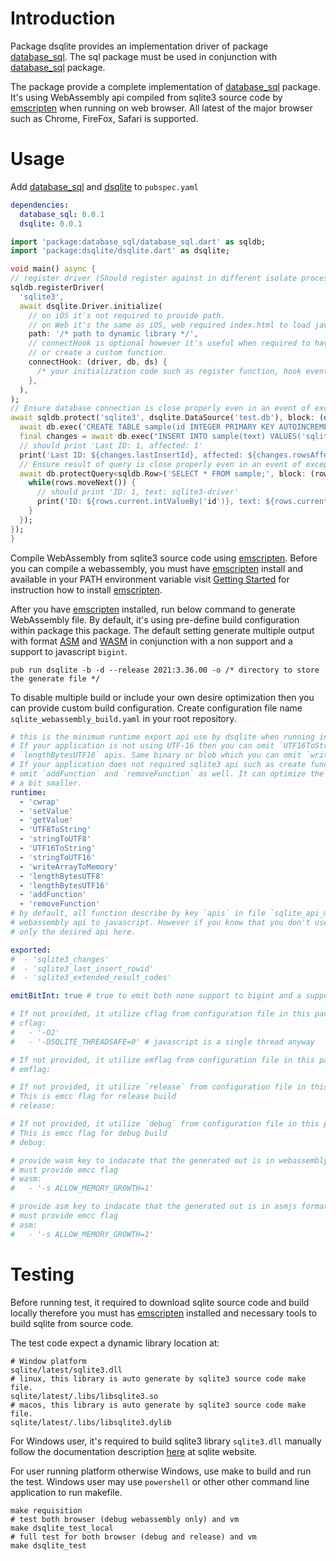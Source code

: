 # Introduction

Package dsqlite provides an implementation driver of package [database_sql](https://pub.dev/packages/database_sql).
The sql package must be used in conjunction with [database_sql](https://pub.dev/packages/database_sql) package.

The package provide a complete implementation of [database_sql](https://pub.dev/packages/database_sql) package.
It's using WebAssembly api compiled from sqlite3 source code by [emscripten](https://emscripten.org/) when running
on web browser. All latest of the major browser such as Chrome, FireFox, Safari is supported.

# Usage
Add [database_sql](https://pub.dev/packages/database_sql) and [dsqlite](https://pub.dev/packages/dsqlite) to `pubspec.yaml`
```yaml
dependencies:
  database_sql: 0.0.1
  dsqlite: 0.0.1
```

```dart
import 'package:database_sql/database_sql.dart' as sqldb;
import 'package:dsqlite/dsqlite.dart' as dsqlite;

void main() async {
// register driver (Should register against in different isolate process)
sqldb.registerDriver(
  'sqlite3',
  await dsqlite.Driver.initialize(
    // on iOS it's not required to provide path.
    // on Web it's the same as iOS, web required index.html to load javascript file and webassembly
    path: '/* path to dynamic library */',
    // connectHook is optional however it's useful when required to have registration for hook event
    // or create a custom function.
    connectHook: (driver, db, ds) {
      /* your initialization code such as register function, hook event */
    },
  ),
);
// Ensure database connection is close properly even in an event of exception occurred. 
await sqldb.protect('sqlite3', dsqlite.DataSource('test.db'), block: (db) async {
  await db.exec('CREATE TABLE sample(id INTEGER PRIMARY KEY AUTOINCREMENT, text TEXT);');
  final changes = await db.exec("INSERT INTO sample(text) VALUES('sqlite3-driver')");
  // should print 'Last ID: 1, affected: 1'
  print('Last ID: ${changes.lastInsertId}, affected: ${changes.rowsAffected}');
  // Ensure result of query is close properly even in an event of exception occurred.
  await db.protectQuery<sqldb.Row>('SELECT * FROM sample;', block: (rows) async {
    while(rows.moveNext()) {
      // should print 'ID: 1, text: sqlite3-driver'
      print('ID: ${rows.current.intValueBy('id')}, text: ${rows.current.stringValueBy('text')}');
    }
  });
});
}
```

Compile WebAssembly from sqlite3 source code using [emscripten](https://emscripten.org/). Before you
can compile a webassembly, you must have [emscripten](https://emscripten.org/) install and available
in your PATH environment variable visit [Getting Started](https://emscripten.org/docs/getting_started/downloads.html)
for instruction how to install [emscripten](https://emscripten.org/).

After you have [emscripten](https://emscripten.org/) installed, run below command to generate WebAssembly file.
By default, it's using pre-define build configuration within package this package. The default setting
generate multiple output with format [ASM](http://asmjs.org/) and [WASM](https://webassembly.org/) in
conjunction with a non support and a support to javascript `bigint`. 

```shell script
pub run dsqlite -b -d --release 2021:3.36.00 -o /* directory to store the generate file */
```

To disable multiple build or include your own desire optimization then you can provide custom build
configuration. Create configuration file name `sqlite_webassembly_build.yaml` in your root repository.

```yaml
# this is the minimum runtime export api use by dsqlite when running in web browser
# If your application is not using UTF-16 then you can omit `UTF16ToString`, `stringToUTF16` and 
# `lengthBytesUTF16` apis. Same binary or blob which you can omit `writeArrayToMemory`.
# If your application does not required sqlite3 api such as create function or callback then you 
# omit `addFunction` and `removeFunction` as well. It can optimize the generated javascript size to 
# a bit smaller.
runtime:
  - 'cwrap'
  - 'setValue'
  - 'getValue'
  - 'UTF8ToString'
  - 'stringToUTF8'
  - 'UTF16ToString'
  - 'stringToUTF16'
  - 'writeArrayToMemory'
  - 'lengthBytesUTF8'
  - 'lengthBytesUTF16'
  - 'addFunction'
  - 'removeFunction'
# by default, all function describe by key `apis` in file `sqlite_api_meta.yaml` is used for exposing
# webassembly api to javascript. However if you know that you don't use certain api then you can list
# only the desired api here.

exported:
#  - 'sqlite3_changes'
#  - 'sqlite3_last_insert_rowid'
#  - 'sqlite3_extended_result_codes'

emitBitInt: true # true to emit both none support to bigint and a support to bigint

# If not provided, it utilize cflag from configuration file in this package.
# cflag:
#   - '-O2'
#   - '-DSQLITE_THREADSAFE=0' # javascript is a single thread anyway

# If not provided, it utilize emflag from configuration file in this package.
# emflag:

# If not provided, it utilize `release` from configuration file in this package.
# This is emcc flag for release build
# release:

# If not provided, it utilize `debug` from configuration file in this package.
# This is emcc flag for debug build
# debug:

# provide wasm key to indacate that the generated out is in webassembly wasm format
# must provide emcc flag
# wasm:
#   - '-s ALLOW_MEMORY_GROWTH=1'

# provide asm key to indacate that the generated out is in asmjs format
# must provide emcc flag
# asm:
#   - '-s ALLOW_MEMORY_GROWTH=1'
```  

# Testing

Before running test, it required to download sqlite source code and build locally therefore you must
has [emscripten](https://emscripten.org/) installed and necessary tools to build sqlite from source code.

The test code expect a dynamic library location at:
```shell script
# Window platform
sqlite/latest/sqlite3.dll
# linux, this library is auto generate by sqlite3 source code make file.
sqlite/latest/.libs/libsqlite3.so
# macos, this library is auto generate by sqlite3 source code make file.
sqlite/latest/.libs/libsqlite3.dylib
```

For Windows user, it's required to build sqlite3 library `sqlite3.dll` manually follow the documentation
description [here](https://www.sqlite.org/howtocompile.html#building_a_windows_dll) at sqlite website.

For user running platform otherwise Windows, use make to build and run the test. Windows user may use
`powershell` or other other command line application to run makefile.
```shell script
make requisition
# test both browser (debug webassembly only) and vm
make dsqlite_test_local
# full test for both browser (debug and release) and vm
make dsqlite_test
```
